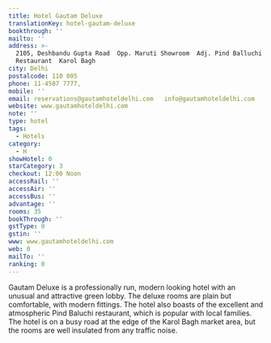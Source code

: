 ```yaml
---
title: Hotel Gautam Deluxe
translationKey: hotel-gautam-deluxe
bookthrough: ''
mailto: ''
address: >-
  2105, Deshbandu Gupta Road  Opp. Maruti Showroom  Adj. Pind Balluchi
  Restaurant  Karol Bagh  
city: Delhi
postalcode: 110 005
phone: 11-4507 7777,
mobile: ''
email: reservations@gautamhoteldelhi.com   info@gautamhoteldelhi.com
website: www.gautamhoteldelhi.com
note: ''
type: hotel
tags:
  - Hotels
category:
  - H
showHotel: 0
starCategory: 3
checkout: 12:00 Noon
accessRail: ''
accessAir: ''
accessBus: ''
advantage: ''
rooms: 35
bookThrough: ''
gstType: 0
gstin: ''
www: www.gautamhoteldelhi.com
web: 0
mailTo: ''
ranking: 0
---
```







Gautam Deluxe is a professionally run, modern looking hotel with an unusual and attractive green lobby. The deluxe rooms are plain but comfortable, with modern fittings. The hotel also boasts of the excellent and atmospheric Pind Baluchi restaurant, which is popular with local families.     The hotel is on a busy road at the edge of the Karol Bagh market area, but the rooms are well insulated from any traffic noise.